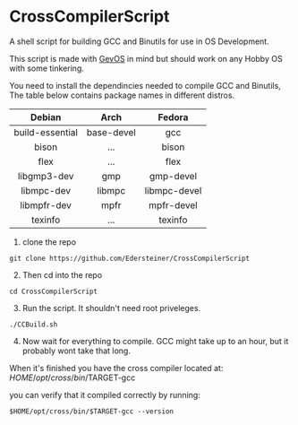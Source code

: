 # CrossCompilerScript
A shell script for building GCC and Binutils for use in OS Development.

This script is made with [GevOS](https://github.com/KamalDevelopers/GevOS) in mind but should work on any Hobby OS with some tinkering.

You need to install the dependincies needed to compile GCC and Binutils, The table below contains package names in different distros.

| Debian              | Arch          | Fedora  |
| :-----------:       |:-------------:| :----:  |
| build-essential     | base-devel    | gcc     |
| bison               | ...           | bison   |
| flex                | ...           | flex    |
| libgmp3-dev         | gmp           | gmp-devel    |
| libmpc-dev          | libmpc        | libmpc-devel |
| libmpfr-dev         | mpfr          | mpfr-devel |
| texinfo             | ...           | texinfo |

1. clone the repo
```
git clone https://github.com/Edersteiner/CrossCompilerScript
```

2. Then cd into the repo
```
cd CrossCompilerScript
```
3. Run the script. It shouldn't need root priveleges.
```
./CCBuild.sh
```
4. Now wait for everything to compile. GCC might take up to an hour, but it probably wont take that long.


When it's finished you have the cross compiler located at: $HOME/opt/cross/bin/$TARGET-gcc



you can verify that it compiled correctly by running:
```
$HOME/opt/cross/bin/$TARGET-gcc --version
```
